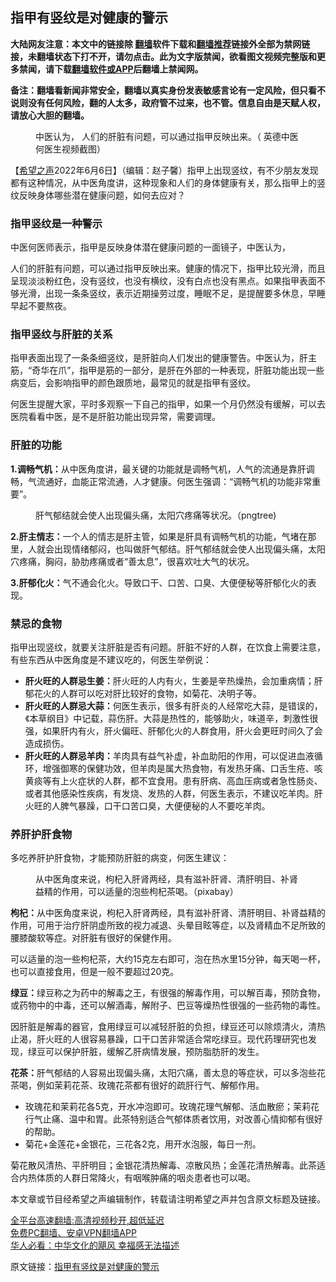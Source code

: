  <!-- 面包屑导航 --> <h2>指甲有竖纹是对健康的警示</h2> <p class="notice"><b>大陆网友注意：本文中的链接除 <a href="https://github.com/bannedbook/fanqiang" >翻墙</a>软件下载和<a href="https://github.com/killgcd/justmysocks/blob/master/README.md">翻墙推荐</a>链接外全部为禁网链接，未翻墙状态下打不开，请勿点击。此为文字版禁闻，欲看图文视频完整版和更多禁闻，请下载<a href="https://github.com/bannedbook/fanqiang">翻墙软件或APP</a>后翻墙上禁闻网。</p><p>备注：翻墙看新闻非常安全，翻墙以真实身份发表敏感言论有一定风险，但只看不说则没有任何风险，翻的人太多，政府管不过来，也不管。信息自由是天赋人权，请放心大胆的翻墙。</b></p>  <div class="entry"> <figure><figcaption>中医认为， 人们的肝脏有问题，可以通过指甲反映出来。（ 英德中医何医生视频截图）</figcaption></figure> <p>【<span class='wp_keywordlink_affiliate'><a href="https://www.soundofhope.org" title="希望之声" target="_blank">希望之声</a></span>2022年6月6日】（编辑：赵子馨）指甲上出现竖纹，有不少朋友发现都有这种情况，从中医角度讲，这种现象和人们的身体健康有关，那么指甲上的竖纹反映身体哪些潜在健康问题，如何去应对？</p> <h3>指甲竖纹是一种警示 </h3> <p>中医何医师表示，指甲是反映身体潜在健康问题的一面镜子，中医认为，</p> <p>人们的肝脏有问题，可以通过指甲反映出来。健康的情况下，指甲比较光滑，而且呈现淡淡粉红色，没有竖纹，也没有横纹，没有白点也没有黑点。如果指甲表面不够光滑，出现一条条竖纹，表示近期操劳过度，睡眠不足，是提醒要多休息，早睡早起不要熬夜。</p> <h3>指甲竖纹与肝脏的关系</h3> <p>指甲表面出现了一条条细竖纹，是肝脏向人们发出的健康警告。中医认为，肝主筋，“奇华在爪”，指甲是筋的一部分，是肝在外部的一种表现，肝脏功能出现一些病变后，会影响指甲的颜色跟质地，最常见的就是指甲有竖纹。</p>  <p>何医生提醒大家，平时多观察一下自己的指甲，如果一个月仍然没有缓解，可以去医院看看中医，是不是肝脏功能出现异常，需要调理。</p> <h3>肝脏的功能</h3> <p><strong>1.调畅气机：</strong>从中医角度讲，最关键的功能就是调畅气机，人气的流通是靠肝调畅，气流通好，血能正常流通，人才健康。何医生强调：“调畅气机的功能非常重要”。</p> <figure><figcaption>肝气郁结就会使人出现偏头痛，太阳穴疼痛等状况。（pngtree)</figcaption></figure> <p><strong>2.肝主情志：</strong>一个人的情志是肝主管，如果是肝具有调畅气机的功能，气堵在那里，人就会出现情绪郁闷，也叫做肝气郁结。肝气郁结就会使人出现偏头痛，太阳穴疼痛，胸闷，胁肋疼痛或者“善太息”，很喜欢吐大气的状况。</p> <p><strong>3.肝郁化火：</strong>气不通会化火。导致口干、口苦、口臭、大便便秘等肝郁化火的表现。</p>  <h3>禁忌的食物</h3> <p>指甲出现竖纹，就要关注肝脏是否有问题。肝脏不好的人群，在饮食上需要注意，有些东西从中医角度是不建议吃的，何医生举例说：</p> <ul> <li><strong>肝火旺的人群忌生姜：</strong>肝火旺的人内有火，生姜是辛热燥热，会加重病情；肝郁花火的人群可以吃对肝比较好的食物，如菊花、决明子等。</li> <li><strong>肝火旺的人群忌大蒜：</strong>何医生表示，很多有肝炎的人经常吃大蒜，是错误的，《本草纲目》中记载，蒜伤肝。大蒜是热性的，能够助火，味道辛，刺激性很强，如果肝内有火，肝火偏旺、肝郁化火的人群食用，肝火会更旺时间久了会造成损伤。</li> <li><strong>肝火旺的人群忌羊肉：</strong>羊肉具有益气补虚，补血助阳的作用，可以促进血液循环，增强御寒的保健功效，但羊肉是属大热食物，有发热牙痛、口舌生疮、咳黄痰等有上火症状的人群，都不宜食用。患有肝病、高血压病或者急性肠炎、或者其他感染性疾病，有发烧、发热的人群，何医生表示，不建议吃羊肉。肝火旺的人脾气暴躁，口干口苦口臭，大便便秘的人不要吃羊肉。</li> </ul> <h3>养肝护肝食物</h3> <p>多吃养肝护肝食物，才能预防肝脏的病变，何医生建议：</p> <figure><figcaption>从中医角度来说，枸杞入肝肾两经，具有滋补肝肾、清肝明目、补肾益精的作用，可以适量的泡些枸杞茶喝。（pixabay）</figcaption></figure> <p><strong>枸杞：</strong>从中医角度来说，枸杞入肝肾两经，具有滋补肝肾、清肝明目、补肾益精的作用，可用于治疗肝阴虚所致的视力减退、头晕目眩等症，以及肾精血不足所致的腰膝酸软等症。对肝脏有很好的保健作用。</p> <p>可以适量的泡一些枸杞茶，大约15克左右即可，泡在热水里15分钟，每天喝一杯，也可以直接食用，但是一般不要超过20克。</p>  <p><strong>绿豆：</strong>绿豆称之为药中的解毒之王，有很强的解毒作用，可以解百毒，预防食物，或药物中的中毒，还可以解酒毒，解附子、巴豆等燥热性很强的一些药物的毒性。</p> <p>因肝脏是解毒的器官，食用绿豆可以减轻肝脏的负担，绿豆还可以除烦清火，清热止渴，肝火旺的人很容易暴躁，口干口苦非常适合常吃绿豆。现代药理研究也发现，绿豆可以保护肝脏，缓解乙肝病情发展，预防脂肪肝的发生。</p> <p><strong>花茶：</strong>肝气郁结的人容易出现偏头痛，太阳穴痛，善太息的等症状，可以多泡些花茶喝，例如茉莉花茶、玫瑰花茶都有很好的疏肝行气、解郁作用。</p> <ul> <li>玫瑰花和茉莉花各5克，开水冲泡即可。玫瑰花理气解郁、活血散瘀；茉莉花行气止痛、温中和胃。此茶特别适合气郁体质者饮用，对改善心情抑郁有很好的帮助。</li> <li>菊花+金莲花+金银花，三花各2克，用开水泡服，每日一剂。</li> </ul> <p>菊花散风清热、平肝明目；金银花清热解毒、凉散风热；金莲花清热解毒。此茶适合内热体质的人群日常降火，有咽喉肿痛的咽炎患者也可以喝。</p>  <p>本文章或节目经希望之声编辑制作，转载请注明希望之声并包含原文标题及链接。 </p> <div id="taboola-mid-1"></div>  <p class="texttj"> <a href="https://github.com/bannedbook/fanqiang/wiki/V2ray%E6%9C%BA%E5%9C%BA" target="_blank">全平台高速翻墙:高清视频秒开,超低延迟</a><br/> <a href="https://github.com/bannedbook/fanqiang/wiki/%E7%A6%81%E9%97%BB%E7%BD%91%E5%AE%89%E5%8D%93%E7%BF%BB%E5%A2%99%E6%96%B0%E9%97%BBAPP" target="_blank">免费PC翻墙、安卓VPN翻墙APP</a><br/> <a href="https://www.bannedbook.org/bnews/comments/20220220/1694796.html" target="_blank">华人必看：中华文化的飓风 幸福感无法描述</a> </p><p>原文链接：<a class="src_link"  href="https://www.soundofhope.org/post/626549" target="_blank">指甲有竖纹是对健康的警示</a></p><a name='sharetosocial'></a>  <div style="margin-bottom:5px;padding-bottom:5px;clear:both"> <div id="archive-pix-1" class="banner-ads"> <!-- AuctionX Display platform tag START --> <div id="27602x728x90x621x_ADSLOT1" clicktrack="%%CLICK_URL_ESC%%"></div>  <!-- AuctionX Display platform tag END --> </div> <div id="archive-pix-2" class="banner-ads"> <!-- AuctionX Display platform tag START --> <div id="27556x300x250x621x_ADSLOT1" clicktrack="%%CLICK_URL_ESC%%" style="margin:0 auto;text-align:center"></div>  <!-- AuctionX Display platform tag END --> </div> </div>  <div id="archive-pix-1" class="banner-ads"> <!-- AuctionX Display platform tag START --> <div id="27603x728x90x621x_ADSLOT1" clicktrack="%%CLICK_URL_ESC%%"></div>  <!-- AuctionX Display platform tag END --> </div> </div><!--END ENTRY--> 